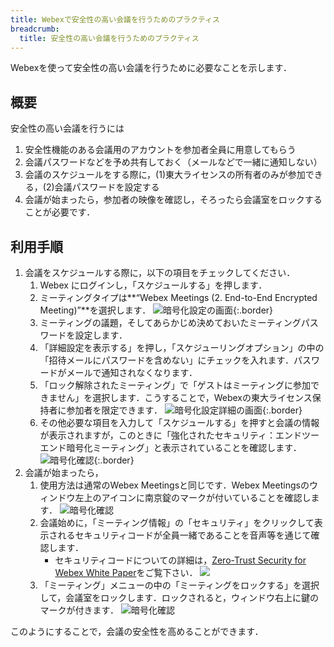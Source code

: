 ```yaml
---
title: Webexで安全性の高い会議を行うためのプラクティス
breadcrumb:
  title: 安全性の高い会議を行うためのプラクティス
---
```


Webexを使って安全性の高い会議を行うために必要なことを示します．

## 概要
安全性の高い会議を行うには
1. 安全性機能のある会議用のアカウントを参加者全員に用意してもらう
1. 会議パスワードなどを予め共有しておく（メールなどで一緒に通知しない）
1. 会議のスケジュールをする際に，(1)東大ライセンスの所有者のみが参加できる，(2)会議パスワードを設定する
1. 会議が始まったら，参加者の映像を確認し，そろったら会議室をロックする
ことが必要です．

## 利用手順
<!--1. 安全性機能を付加した Webex の利用申請をしてください．申請のしかた，初期設定のしかたはこちらの[Webex Meetingsでのエンド・エンド間暗号化機能](encrypted_meeting)を参照してください．-->
1. 会議をスケジュールする際に，以下の項目をチェックしてください．
	1. Webex にログインし，「スケジュールする」を押します．
	1. ミーティングタイプは**“Webex Meetings (2. End-to-End Encrypted Meeting)”**を選択します．
		![暗号化設定の画面](img/webex_encrypted_schedule.png){:.border}
	1. ミーティングの議題，そしてあらかじめ決めておいたミーティングパスワードを設定します．
	1. 「詳細設定を表示する」を押し，「スケジューリングオプション」の中の「招待メールにパスワードを含めない」にチェックを入れます．パスワードがメールで通知されなくなります．
	1. 「ロック解除されたミーティング」で「ゲストはミーティングに参加できません」を選択します．こうすることで，Webexの東大ライセンス保持者に参加者を限定できます．
		![暗号化設定詳細の画面](img/webex_encrypted_detail.png){:.border}
	1. その他必要な項目を入力して「スケジュールする」を押すと会議の情報が表示されますが，このときに「強化されたセキュリティ：エンドツーエンド暗号化ミーティング」と表示されていることを確認します．
		![暗号化確認](img/webex_encrypted_confirm.png){:.border}
1. 会議が始まったら，
	1. 使用方法は通常のWebex Meetingsと同じです．Webex Meetingsのウィンドウ左上のアイコンに南京錠のマークが付いていることを確認します．
		![暗号化確認](img/webex_encrypted_inmeeting.jpg)
	1. 会議始めに，「ミーティング情報」の「セキュリティ」をクリックして表示されるセキュリティコードが全員一緒であることを音声等を通じて確認します．
		* セキュリティコードについての詳細は，[Zero-Trust Security for Webex White Paper](https://www.cisco.com/c/en/us/solutions/collateral/collaboration/white-paper-c11-744553.html)をご覧下さい．
	![](img/webex_encrypted_code.jpg)
	1. 「ミーティング」メニューの中の「ミーティングをロックする」を選択して，会議室をロックします．ロックされると，ウィンドウ右上に鍵のマークが付きます．
		![暗号化確認](img/webex_encrypted_lock.jpg)


このようにすることで，会議の安全性を高めることができます．
